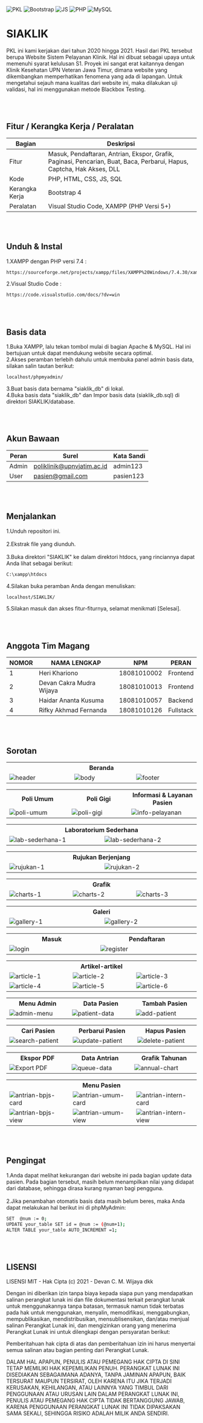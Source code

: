 ![PKL](https://img.shields.io/badge/Project-PKL-blue?logo=github&color=%23F7DF1E)
![Bootstrap](https://img.shields.io/badge/-Bootstrap-purple.svg?style=flat&logo=bootstrap&logoColor=white)
![JS](https://img.shields.io/badge/javascript%20-%23323330.svg?&style=flat&logo=javascript&logoColor=%23F7DF1E)
![PHP](https://img.shields.io/badge/-PHP-grey.svg?style=flat&logo=PHP&logoColor=white&color=6B8E23)
![MySQL](https://img.shields.io/badge/-MySQL-light.svg?style=flat&logo=mysql&logoColor=white&color=FF4500)

# SIAKLIK
PKL ini kami kerjakan dari tahun 2020 hingga 2021. Hasil dari PKL tersebut berupa Website Sistem Pelayanan Klinik. Hal ini dibuat sebagai upaya untuk memenuhi syarat kelulusan S1. Proyek ini sangat erat kaitannya dengan Klinik Kesehatan UPN Veteran Jawa Timur, dimana website yang dikembangkan memperhatikan fenomena yang ada di lapangan. Untuk mengetahui sejauh mana kualitas dari website ini, maka dilakukan uji validasi, hal ini menggunakan metode Blackbox Testing.

<br><br>

## Fitur / Kerangka Kerja / Peralatan
| Bagian | Deskripsi |
| --- | --- |
| Fitur | Masuk, Pendaftaran, Antrian, Ekspor, Grafik, Paginasi, Pencarian, Buat, Baca, Perbarui, Hapus, Captcha, Hak Akses, DLL  |
| Kode | PHP, HTML, CSS, JS, SQL |
| Kerangka Kerja | Bootstrap 4 |
| Peralatan | Visual Studio Code, XAMPP (PHP Versi 5+) |

<br><br>

## Unduh & Instal
1.XAMPP dengan PHP versi 7.4 :
```bash
https://sourceforge.net/projects/xampp/files/XAMPP%20Windows/7.4.30/xampp-windows-x64-7.4.30-1-VC15-installer.exe/download
```
2.Visual Studio Code :
```bash
https://code.visualstudio.com/docs/?dv=win
```

<br><br>

## Basis data
1.Buka XAMPP, lalu tekan tombol mulai di bagian Apache & MySQL. Hal ini bertujuan untuk dapat mendukung website secara optimal.<br>
2.Akses peramban terlebih dahulu untuk membuka panel admin basis data, silakan salin tautan berikut:
```bash
localhost/phpmyadmin/
```
3.Buat basis data bernama "siaklik_db" di lokal.<br>
4.Buka basis data "siaklik_db" dan Impor basis data (siaklik_db.sql) di direktori SIAKLIK/database.

<br><br>

## Akun Bawaan
| Peran | Surel | Kata Sandi |
| --- | --- | --- |
| Admin | poliklinik@upnvjatim.ac.id | admin123 |
| User | pasien@gmail.com | pasien123 |

<br><br>

## Menjalankan
1.Unduh repositori ini.<br><br>
2.Ekstrak file yang diunduh.<br><br>
3.Buka direktori "SIAKLIK" ke dalam direktori htdocs, yang rinciannya dapat Anda lihat sebagai berikut:
```bash
C:\xampp\htdocs
```
4.Silakan buka peramban Anda dengan menuliskan:
```bash
localhost/SIAKLIK/
```
5.Silakan masuk dan akses fitur-fiturnya, selamat menikmati [Selesai].

<br><br>

## Anggota Tim Magang
| NOMOR | NAMA LENGKAP | NPM | PERAN |
| --- | --- | --- | --- |
| 1 | Heri Khariono | 18081010002 | Frontend |
| 2 | Devan Cakra Mudra Wijaya | 18081010013 | Frontend |
| 3 | Haidar Ananta Kusuma | 18081010057 | Backend |
| 4 | Rifky Akhmad Fernanda | 18081010126 | Fullstack |

<br><br>

## Sorotan
<table>
<tr>
<th colspan="3">Beranda</th>
</tr>
<tr>
<td width="280"><img src="https://github.com/devancakra/SIAKLIK/assets/54527592/42a7e44f-8059-469c-bb9c-cbb8126b8f5b" alt="header"></td>
<td width="280"><img src="https://github.com/devancakra/SIAKLIK/assets/54527592/43180068-958d-4cbe-be66-e0e3c427b80b" alt="body"></td>
<td width="280"><img src="https://github.com/devancakra/SIAKLIK/assets/54527592/2f33ac53-1d10-4ecb-b202-d7c7b169670a" alt="footer"></td>
</tr>
</table>
<table>
<tr>
<th width="280">Poli Umum</th>
<th width="280">Poli Gigi</th>
<th width="280">Informasi & Layanan Pasien</th>
</tr>
<tr>
<td><img src="https://github.com/devancakra/SIAKLIK/assets/54527592/165b9fe7-fd39-447d-bfb0-6c472d2c06a8" alt="poli-umum"></td>
<td><img src="https://github.com/devancakra/SIAKLIK/assets/54527592/61fed5c4-f7f8-4840-ac3c-eca5d5972b17" alt="poli-gigi"></td>
<td><img src="https://github.com/devancakra/SIAKLIK/assets/54527592/53316313-203f-42e6-b8e3-23be6c79ab25" alt="info-pelayanan"></td>
</tr>
</table>
<table>
<tr>
<th colspan="2">Laboratorium Sederhana</th>
</tr>
<tr>
<td width="420"><img src="https://github.com/devancakra/SIAKLIK/assets/54527592/8c0cf3f1-f5bf-414e-a5e7-3c22255f6a94" alt="lab-sederhana-1"></td>
<td width="420"><img src="https://github.com/devancakra/SIAKLIK/assets/54527592/ca006b71-43c0-4db8-96fc-4913997a8cfa" alt="lab-sederhana-2"></td>
</tr>
</table>
<table>
<tr>
<th colspan="2">Rujukan Berjenjang</th>
</tr>
<tr>
<td width="420"><img src="https://github.com/devancakra/SIAKLIK/assets/54527592/055f1dfa-e648-4024-ac95-7caa0987a381" alt="rujukan-1"></td>
<td width="420"><img src="https://github.com/devancakra/SIAKLIK/assets/54527592/3d4dc817-bd44-4f4b-aab4-1578569acb5c" alt="rujukan-2"></td>
</tr>
</table>
<table>
<tr>
<th colspan="3">Grafik</th>
</tr>
<tr>
<td width="280"><img src="https://github.com/devancakra/SIAKLIK/assets/54527592/6e60f5b2-3be0-4c00-bad0-e377341ee6e4" alt="charts-1"></td>
<td width="280"><img src="https://github.com/devancakra/SIAKLIK/assets/54527592/7f8ed7e1-550c-4d40-bffd-b902718cfc8a" alt="charts-2"></td>
<td width="280"><img src="https://github.com/devancakra/SIAKLIK/assets/54527592/c32199e4-fa22-486b-8223-f1d7312677e3" alt="charts-3"></td>
</tr>
</table>
<table>
<tr>
<th colspan="2">Galeri</th>
</tr>
<tr>
<td width="420"><img src="https://github.com/devancakra/SIAKLIK/assets/54527592/81ce97d4-45c7-48b8-8e2e-be3adb10a28d" alt="gallery-1"></td>
<td width="420"><img src="https://github.com/devancakra/SIAKLIK/assets/54527592/620d482c-486e-47cd-a3b0-b3ebf0d99eca" alt="gallery-2"></td>
</tr>
</table>
<table>
<tr>
<th width="420">Masuk</th>
<th width="420">Pendaftaran</th>
</tr>
<tr>
<td><img src="https://github.com/devancakra/SIAKLIK/assets/54527592/50a5d90a-0498-4965-affb-13eb682a77f2" alt="login">
<td><img src="https://github.com/devancakra/SIAKLIK/assets/54527592/456d0c92-de1d-4ed3-a226-77cbdab04337" alt="register">
</td>
</tr>
</table>
<table>
<tr>
<th colspan="3">Artikel-artikel</th>
</tr>
<tr>
<td width="280"><img src="https://github.com/devancakra/SIAKLIK/assets/54527592/10a51026-c89d-4bb3-9516-48558311c0dd" alt="article-1"></td>
<td width="280"><img src="https://github.com/devancakra/SIAKLIK/assets/54527592/43c2bfdf-55b5-475f-ac45-7234cd355974" alt="article-2"></td>
<td width="280"><img src="https://github.com/devancakra/SIAKLIK/assets/54527592/1d328d7c-fe0e-4df4-ab6c-921f74ca0969" alt="article-3"></td>
</tr>
<tr>
<td width="280"><img src="https://github.com/devancakra/SIAKLIK/assets/54527592/67b881fc-96ac-4dd2-aca2-05044cf1c7b1" alt="article-4"></td>
<td width="280"><img src="https://github.com/devancakra/SIAKLIK/assets/54527592/f98ff078-89ef-43e1-9e90-3b8bbeff0c0f" alt="article-5"></td>
<td width="280"><img src="https://github.com/devancakra/SIAKLIK/assets/54527592/eed72cfd-301a-43cc-b3da-11ed01f984ba" alt="article-6"></td>
</tr>
</table>
<table>
<tr>
<th width="280">Menu Admin</th>
<th width="280">Data Pasien</th>
<th width="280">Tambah Pasien</th>
</tr>
<tr>
<td><img src="https://github.com/devancakra/SIAKLIK/assets/54527592/8bf109bc-c9f3-4a3d-9f91-ed3d34e5e4a0" alt="admin-menu"></td>
<td><img src="https://github.com/devancakra/SIAKLIK/assets/54527592/659dcf5f-71d1-459b-9796-27e66277adf9" alt="patient-data"></td>
<td><img src="https://github.com/devancakra/SIAKLIK/assets/54527592/c7ddfb5f-4ab2-4eb1-9486-23157e709100" alt="add-patient"></td>
</tr>
</table>
<table>
<tr>
<th width="280">Cari Pasien</th>
<th width="280">Perbarui Pasien</th>
<th width="280">Hapus Pasien</th>
</tr>
<tr>
<td><img src="https://github.com/devancakra/SIAKLIK/assets/54527592/19ca8263-b34b-412e-9132-d8b5984140a1" alt="search-patient"></td>
<td><img src="https://github.com/devancakra/SIAKLIK/assets/54527592/740b44dd-cdad-4a47-8f3b-a52bbf7acb8a" alt="update-patient"></td>
<td><img src="https://github.com/devancakra/SIAKLIK/assets/54527592/57e22278-c270-4058-ac2b-1d7ba871a917" alt="delete-patient"></td>
</tr>
</table>
<table>
<tr>
<th width="280">Ekspor PDF</th>
<th width="280">Data Antrian</th>
<th width="280">Grafik Tahunan</th>
</tr>
<tr>
<td><img src="https://github.com/devancakra/SIAKLIK/assets/54527592/3ed8baa9-161b-4dcb-8e20-1bd362eccd18" alt="Export PDF"></td>
<td><img src="https://github.com/devancakra/SIAKLIK/assets/54527592/a599a72f-93c0-45ee-8cd3-1ce7d3eb84f2" alt="queue-data"></td>
<td><img src="https://github.com/devancakra/SIAKLIK/assets/54527592/bef17c45-c873-4831-aaaa-ad52d95adf50" alt="annual-chart"></td>
</tr>
</table>
<table>
<tr>
<th colspan="3">Menu Pasien</th>
</tr>
<tr>
<td width="280"><img src="https://github.com/devancakra/SIAKLIK/assets/54527592/da9f428c-1d3a-4628-8389-feb05e675f70" alt="antrian-bpjs-card"></td>
<td width="280"><img src="https://github.com/devancakra/SIAKLIK/assets/54527592/77cc62f8-b6a6-48a0-a0cb-5aa89628b3bc" alt="antrian-umum-card"></td>
<td width="280"><img src="https://github.com/devancakra/SIAKLIK/assets/54527592/af3dd03b-4428-4139-81b4-910344fb73bb" alt="antrian-intern-card"></td>
</tr>
<tr>
<td width="280"><img src="https://github.com/devancakra/SIAKLIK/assets/54527592/d7aacc6a-22e6-40ad-8ed1-fd0887004f46" alt="antrian-bpjs-view"></td>
<td width="280"><img src="https://github.com/devancakra/SIAKLIK/assets/54527592/a4757225-30e0-4bdd-862e-ae6722e06f2c" alt="antrian-umum-view"></td>
<td width="280"><img src="https://github.com/devancakra/SIAKLIK/assets/54527592/5d963fc7-d90a-4a16-9401-d762b143edcc" alt="antrian-intern-view"></td>
</tr>
</table>

<br><br>

## Pengingat
1.Anda dapat melihat kekurangan dari website ini pada bagian update data pasien. Pada bagian tersebut, masih belum menampilkan nilai yang didapat dari database, sehingga dirasa kurang nyaman bagi pengguna.<br><br>
2.Jika penambahan otomatis basis data masih belum beres, maka Anda dapat melakukan hal berikut ini di phpMyAdmin:<br>

```bash
SET  @num := 0;
UPDATE your_table SET id = @num := (@num+1);
ALTER TABLE your_table AUTO_INCREMENT =1;
```

<br><br>

## LISENSI 
LISENSI MIT - Hak Cipta (c) 2021 - Devan C. M. Wijaya dkk

Dengan ini diberikan izin tanpa biaya kepada siapa pun yang mendapatkan salinan perangkat lunak ini dan file dokumentasi terkait perangkat lunak untuk menggunakannya tanpa batasan, termasuk namun tidak terbatas pada hak untuk menggunakan, menyalin, memodifikasi, menggabungkan, mempublikasikan, mendistribusikan, mensublisensikan, dan/atau menjual salinan Perangkat Lunak ini, dan mengizinkan orang yang menerima Perangkat Lunak ini untuk dilengkapi dengan persyaratan berikut:

Pemberitahuan hak cipta di atas dan pemberitahuan izin ini harus menyertai semua salinan atau bagian penting dari Perangkat Lunak.

DALAM HAL APAPUN, PENULIS ATAU PEMEGANG HAK CIPTA DI SINI TETAP MEMILIKI HAK KEPEMILIKAN PENUH. PERANGKAT LUNAK INI DISEDIAKAN SEBAGAIMANA ADANYA, TANPA JAMINAN APAPUN, BAIK TERSURAT MAUPUN TERSIRAT, OLEH KARENA ITU JIKA TERJADI KERUSAKAN, KEHILANGAN, ATAU LAINNYA YANG TIMBUL DARI PENGGUNAAN ATAU URUSAN LAIN DALAM PERANGKAT LUNAK INI, PENULIS ATAU PEMEGANG HAK CIPTA TIDAK BERTANGGUNG JAWAB, KARENA PENGGUNAAN PERANGKAT LUNAK INI TIDAK DIPAKSAKAN SAMA SEKALI, SEHINGGA RISIKO ADALAH MILIK ANDA SENDIRI.
